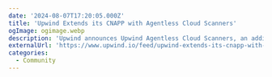 ```yaml
---
date: '2024-08-07T17:20:05.000Z'
title: '‍Upwind Extends its CNAPP with Agentless Cloud Scanners'
ogImage: ogimage.webp
description: 'Upwind announces Upwind Agentless Cloud Scanners, an additional component to their eBPF-based sensor which provides unified, comprehensive coverage for infrastructure and applications, across clouds, platforms and architectures'
externalUrl: 'https://www.upwind.io/feed/upwind-extends-its-cnapp-with-agentless-cloud-scanners'
categories:
  - Community
---
```

